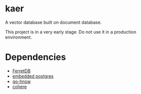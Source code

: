 # kaer
A vector database built on document database.

This project is in a very early stage. Do not use it in a production environment.

# Dependencies
* [FerretDB](https://github.com/FerretDB/FerretDB)
* [embedded postgres](https://github.com/fergusstrange/embedded-postgres)
* [go-hnsw](https://github.com/Bithack/go-hnsw)
* [cohere](https://cohere.com/)
